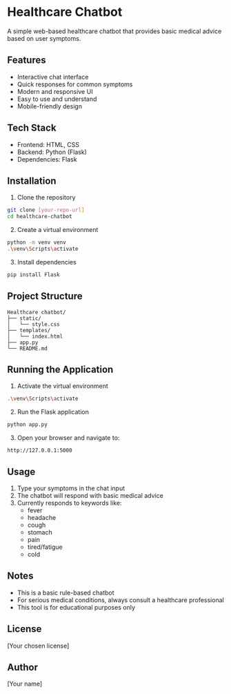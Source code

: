 # Healthcare Chatbot

A simple web-based healthcare chatbot that provides basic medical advice based on user symptoms.

## Features

- Interactive chat interface
- Quick responses for common symptoms
- Modern and responsive UI
- Easy to use and understand
- Mobile-friendly design

## Tech Stack

- Frontend: HTML, CSS
- Backend: Python (Flask)
- Dependencies: Flask

## Installation

1. Clone the repository
```bash
git clone [your-repo-url]
cd healthcare-chatbot
```

2. Create a virtual environment
```bash
python -m venv venv
.\venv\Scripts\activate
```

3. Install dependencies
```bash
pip install Flask
```

## Project Structure

```
Healthcare chatbot/
├── static/
│   └── style.css
├── templates/
│   └── index.html
├── app.py
└── README.md
```

## Running the Application

1. Activate the virtual environment
```bash
.\venv\Scripts\activate
```

2. Run the Flask application
```bash
python app.py
```

3. Open your browser and navigate to:
```
http://127.0.0.1:5000
```

## Usage

1. Type your symptoms in the chat input
2. The chatbot will respond with basic medical advice
3. Currently responds to keywords like:
   - fever
   - headache
   - cough
   - stomach
   - pain
   - tired/fatigue
   - cold

## Notes

- This is a basic rule-based chatbot
- For serious medical conditions, always consult a healthcare professional
- This tool is for educational purposes only

## License

[Your chosen license]

## Author

[Your name]


